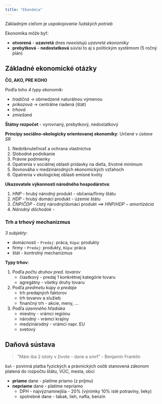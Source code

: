 ```yaml
---
title: "Ekonómia"
---
```


Základným cieľom je *uspokojovanie ľudských potrieb*

Ekonomika môže byť:
- **otvorená** - **uzavretá**
	dnes *neexistujú uzavreté ekonomiky*
- **prebytková** - **nedostatková**
	súvisí to aj s politickým systémom (5 ročný plán)

## Základné ekonomické otázky
**ČO, AKO, PRE KOHO**

Podľa toho *4 typy ekonomík*:
- *tradičná* -> obmedzené naturálnou výmenou
- *príkazová* -> centrálne riadená (štát)
- *trhová*
- *zmiešaná*

**Štátny rozpočet** - vyrovnaný, prebytkový, nedostatkový

**Princípy sociálno-ekologicky orientovanej ekonomiky**:
Určené v *ústave SR*
1. Nedotknuteľnosť a ochrana vlastníctva
2. Slobodné podnikanie
3. Právne podmienky
4. Opatrenia v sociálnej oblasti
	prídavky na dieťa, životné minimum
5. Rovnováha v medzinárodných ekonomických vzťahoch
6. Opatrenia v ekologickej oblasti
	emisné kvóty

**Ukazovatele výkonnosti národného hospodárstva**:
1. *HNP* - hrubý národný produkt - občania/firmy štátu
2. *HDP* - hrubý domáci produkt - územie štátu
3. *ČNP*/*ČDP* - čistý národný/domáci produkt ==> $HNP/HDP - amortizácia$
4. *Národný dôchodok* - 

### Trh a trhový mechanizmus
*3 subjekty*: 
- domácnosti - `Predaj`: práca, `Kúpa`: produkty
- firmy - `Predaj`: produkty, `Kúpa`: práca
- štát - kontrolný mechanizmus

**Typy trhov**:
1. Podľa *počtu druhov pred. tovarov*
	- čiastkový - predaj 1 konkrétnej kategórie tovaru
	- agregátny - všetky druhy tovaru
2. Podľa *predmetu kúpy a predaja*
	- trh predajných faktorov
	- trh tovarov a služieb
	- finančný trh - akcie, meny, ...
3. Podľa *územného hľadiska*
	- miestny - vrámci regiónu
	- národný - vrámci krajiny
	- medzinárodný - vrámci napr. EU
	- svetový

## Daňová sústava
> "Mám iba 2 istoty v živote - dane a smrť" - Benjamin Franklin

`Daň` - povinná platba fyzických a právnických osôb stanovená zákonom platená do rozpočtu štátu, VÚC, mesta, obci

- **priame** dane - platíme priamo (z príjmu)
- **nepriame** dane - platíme nepriamo
	- DPH - najvýznamnejšia - 20% (výnimky 10% isté potraviny, lieky)
	- spotrebné dane - tabak, lieh, nafta, benzín